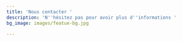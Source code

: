 ```yaml
---
title: 'Nous contacter '
description: 'N''hésitez pas pour avoir plus d''informations '
bg_image: images/featue-bg.jpg

---
```


